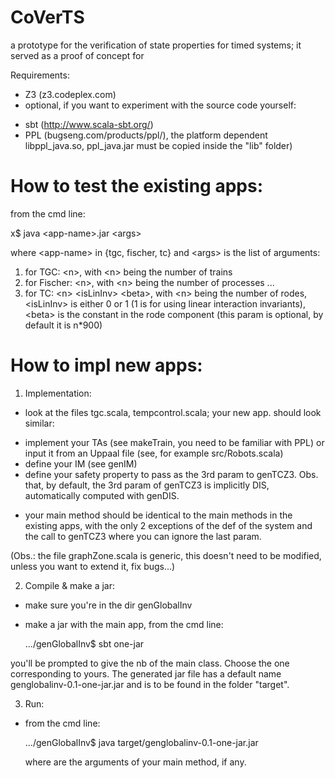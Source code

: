 # CoVerTS
a prototype for the verification of state properties for timed systems; it served as a proof of concept for 

Requirements:
- Z3 (z3.codeplex.com) 
- optional, if you want to experiment with the source code yourself:
 * sbt (http://www.scala-sbt.org/) 
 * PPL (bugseng.com/products/ppl/‎), the platform dependent libppl_java.so, ppl_java.jar must be copied inside the "lib" folder)


How to test the existing apps:  
===

from the cmd line:

x$ java \<app-name\>.jar \<args\>

where \<app-name\> in {tgc, fischer, tc} and \<args\> is the list of arguments:

1. for TGC: \<n\>, with \<n\> being the number of trains 
2. for Fischer: \<n\>, with \<n\> being the number of processes ...
3. for TC: \<n\> \<isLinInv\> \<beta\>, with \<n\> being the number of rodes, \<isLinInv\> is either 0 or 1 (1 is for using linear interaction invariants), \<beta\> is the constant in the rode component (this param is optional, by default it is n*900)

How to impl new apps:  
===

1. Implementation:
 - look at the files tgc.scala, tempcontrol.scala; your new app. should look similar:
  * implement your TAs (see makeTrain, you need to be familiar with PPL) or input it from an Uppaal file (see, for example src/Robots.scala)
  * define your IM (see genIM)
  * define your safety property to pass as the 3rd param to genTCZ3. Obs. that, by default, the 3rd param of genTCZ3 is implicitly DIS, automatically computed with genDIS.
 - your main method should be identical to the main methods in the existing apps, with the only 2 exceptions of the def of the system and the call to genTCZ3 where you can ignore the last param.

  (Obs.: the file graphZone.scala is generic, this doesn't need to be modified, unless you want to extend it, fix bugs...)
 
2. Compile & make a jar:
 - make sure you're in the dir genGlobalInv
 - make a jar with the main app, from the cmd line:
 
    .../genGlobalInv$ sbt one-jar

  you'll be prompted to give the nb of the main class. Choose the one corresponding to yours. The generated jar file has a default name genglobalinv-0.1-one-jar.jar and is to be found in the folder "target". 

3. Run: 
 - from the cmd line:
 
    .../genGlobalInv$ java target/genglobalinv-0.1-one-jar.jar <args>

   where <args> are the arguments of your main method, if any.
